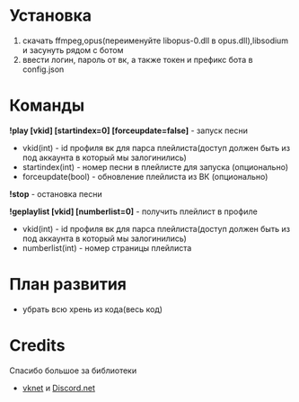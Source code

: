 # Установка
1. скачать ffmpeg,opus(переименуйте libopus-0.dll в opus.dll),libsodium и засунуть рядом с ботом
2. ввести логин, пароль от вк, а также токен и префикс бота в config.json
# Команды

**!play [vkid] [startindex=0] [forceupdate=false]** - запуск песни
- vkid(int) - id профиля вк для парса плейлиста(доступ должен быть из под аккаунта в который мы залогинились)
- startindex(int) - номер песни в плейлисте для запуска (опционально)
- forceupdate(bool) - обновление плейлиста из ВК (опционально)

**!stop** - остановка песни

**!geplaylist [vkid] [numberlist=0]** - получить плейлист в профиле

- vkid(int) - id профиля вк для парса плейлиста(доступ должен быть из под аккаунта в который мы залогинились)
- numberlist(int) - номер страницы плейлиста

# План развития
- убрать всю хрень из кода(весь код)

# Credits
Спасибо большое за библиотеки
- [vknet](https://github.com/vknet/vk) и [Discord.net](https://github.com/discord-net/Discord.Net)
